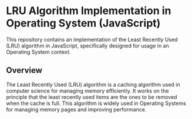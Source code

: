 # LRU Algorithm Implementation in Operating System (JavaScript)

This repository contains an implementation of the Least Recently Used (LRU) algorithm in JavaScript, specifically designed for usage in an Operating System context.

## Overview

The Least Recently Used (LRU) algorithm is a caching algorithm used in computer science for managing memory efficiently. It works on the principle that the least recently used items are the ones to be removed when the cache is full. This algorithm is widely used in Operating Systems for managing memory pages and improving performance.
